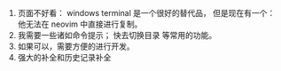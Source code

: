 
1. 页面不好看：  windows terminal 是一个很好的替代品， 但是现在有一个： 他无法在 neovim 中直接进行复制。
2. 我需要一些诸如命令提示； 快去切换目录 等常用的功能。
3. 如果可以，需要方便的进行开发。
4. 强大的补全和历史记录补全

